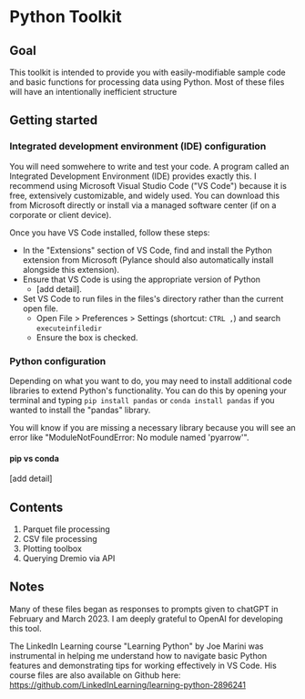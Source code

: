 # Python Toolkit

## Goal
This toolkit is intended to provide you with easily-modifiable sample code and basic functions for processing data using Python. Most of these files will have an intentionally inefficient structure 

## Getting started
### Integrated development environment (IDE) configuration
You will need somwehere to write and test your code. A program called an Integrated Development Environment (IDE) provides exactly this. I recommend using Microsoft Visual Studio Code ("VS Code") because it is free, extensively customizable, and widely used. You can download this from Microsoft directly or install via a managed software center (if on a corporate or client device).

Once you have VS Code installed, follow these steps:
* In the "Extensions" section of VS Code, find and install the Python extension from Microsoft (Pylance should also automatically install alongside this extension).
* Ensure that VS Code is using the appropriate version of Python
   * [add detail].
* Set VS Code to run files in the files's directory rather than the current open file.
   * Open File > Preferences > Settings (shortcut: `CTRL ,`) and search `executeinfiledir`
   * Ensure the box is checked.

### Python configuration
Depending on what you want to do, you may need to install additional code libraries to extend Python's functionality. You can do this by opening your terminal and typing `pip install pandas` or `conda install pandas` if you wanted to install the "pandas" library.

You will know if you are missing a necessary library because you will see an error like "ModuleNotFoundError: No module named 'pyarrow'". 

#### pip vs conda
[add detail]

## Contents
1. Parquet file processing
2. CSV file processing
3. Plotting toolbox
4. Querying Dremio via API 

## Notes
Many of these files began as responses to prompts given to chatGPT in February and March 2023. I am deeply grateful to OpenAI for developing this tool.

The LinkedIn Learning course "Learning Python" by Joe Marini was instrumental in helping me understand how to navigate basic Python features and demonstrating tips for working effectively in VS Code. His course files are also available on Github here: https://github.com/LinkedInLearning/learning-python-2896241
